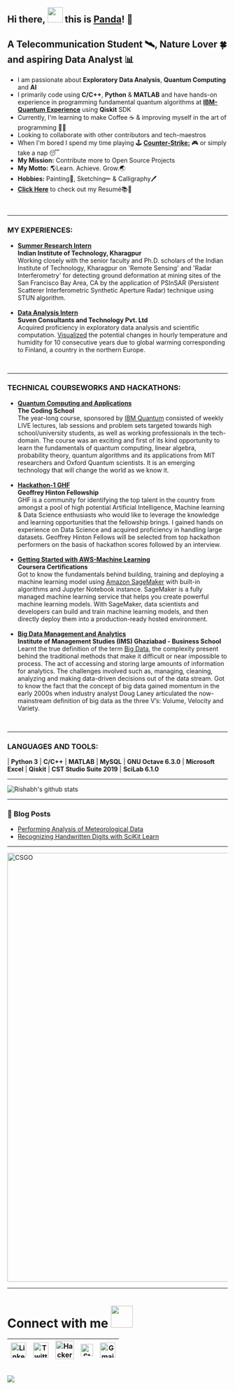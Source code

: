 ## Hi there, <img src="https://github.com/TheDudeThatCode/TheDudeThatCode/blob/master/Assets/Hi.gif" width="35px">  this is [Panda](https://www.linkedin.com/in/rishabhpanda/)! 🐼


## A Telecommunication Student 🛰, Nature Lover 🍀 and aspiring Data Analyst 📊

- I am passionate about **Exploratory Data Analysis**, **Quantum Computing** and **AI**
- I primarily code using **C/C++**, **Python** & **MATLAB** and have hands-on experience in programming fundamental quantum algorithms at [**IBM-Quantum Experience**](https://quantum-computing.ibm.com/) using **Qiskit** SDK
- Currently, I'm learning to make Coffee ☕ & improving myself in the art of programming 👨‍💻
- Looking to collaborate with other contributors and tech-maestros
- When I'm bored I spend my time playing 🕹 [**Counter-Strike:**](https://en.wikipedia.org/wiki/Counter-Strike_(video_game)) 🎮 or simply take a nap 😴
- **My Mission:** Contribute more to Open Source Projects
- **My Motto:** 🌎Learn. Achieve. Grow.🌏
- **Hobbies:** Painting🎨, Sketching✏ & Calligraphy🖊
- [**Click Here**](https://drive.google.com/file/d/1h6cL4qHbxvSZP7jOWYV1emNWt4YvSm9r/view?usp=sharing) to check out my Resumé📚📑

<br />

---

### MY EXPERIENCES:
- [**Summer Research Intern**](http://www.iitkgp.ac.in/)</br> **Indian Institute of Technology, Kharagpur**</br>
Working closely with the senior faculty and Ph.D. scholars of the Indian Institute of Technology, Kharagpur on 'Remote Sensing' and 'Radar Interferometry' for detecting ground deformation at mining sites of the San Francisco Bay Area, CA by the application of PSInSAR (Persistent Scatterer Interferometric Synthetic Aperture Radar) technique using STUN algorithm. </br></br>
- [**Data Analysis Intern**](https://suvenconsultants.com/)</br> **Suven Consultants and Technology Pvt. Ltd**</br> 
Acquired proficiency in exploratory data analysis and scientific computation. [Visualized](https://github.com/rishabh-panda/DataAnalysis/blob/main/Finland%20Weather%20Data%20Analysis.ipynb) the potential changes in hourly temperature and humidity for 10 consecutive years due to global warming corresponding to Finland, a country in the northern Europe.
<br />

---

### TECHNICAL COURSEWORKS AND HACKATHONS:
- [**Quantum Computing and Applications**](https://drive.google.com/file/d/1x7Gyp8Rsn4UD7uGcR3mIAf01MWiXrhcc/view)</br> **The Coding School**</br>
The year-long course, sponsored by [IBM Quantum](https://www.ibm.com/quantum-computing/) consisted of weekly LIVE lectures, lab sessions and problem sets targeted towards high school/university students, as well as working professionals in the tech-domain. The course was an exciting and first of its kind opportunity to learn the fundamentals of quantum computing, linear algebra, probability theory, quantum algorithms and its applications from MIT researchers and Oxford Quantum scientists. It is an emerging technology that will change the world as we know it. </br></br>
- [**Hackathon-1 GHF**](https://certificate.univ.ai/c/12455u23c)</br> **Geoffrey Hinton Fellowship**</br> 
GHF is a community for identifying the top talent in the country from amongst a pool of high potential Artificial Intelligence, Machine learning & Data Science enthusiasts who would like to leverage the knowledge and learning opportunities that the fellowship brings. I gained hands on experience on Data Science and acquired proficiency in handling large datasets. Geoffrey Hinton Fellows will be selected from top hackathon performers on the basis of hackathon scores followed by an interview. </br></br>
- [**Getting Started with AWS-Machine Learning**](https://www.coursera.org/account/accomplishments/verify/YFUJFU3F6PEN?utm_source=link&utm_medium=certificate&utm_content=cert_image&utm_campaign=sharing_cta&utm_product=course)</br> **Coursera Certifications**</br> Got to know the fundamentals behind building, training and deploying a machine learning model using [Amazon SageMaker](https://aws.amazon.com/sagemaker/) with built-in algorithms and Jupyter Notebook instance. SageMaker is a fully managed machine learning service that helps you create powerful machine learning models. With SageMaker, data scientists and developers can build and train machine learning models, and then directly deploy them into a production-ready hosted environment.</br></br>
- [**Big Data Management and Analytics**](https://drive.google.com/file/d/1gTKLZotw1hGsTvuCaIchneMiTQDZrAUM/view)</br> **Institute of Management Studies (IMS) Ghaziabad - Business School**</br> Learnt the true definition of the term [Big Data](https://en.wikipedia.org/wiki/Big_data), the complexity present behind the traditional methods that make it difficult or near impossible to process. The act of accessing and storing large amounts of information for analytics. The challenges involved such as, managing, cleaning, analyzing and making data-driven decisions out of the data stream. Got to know the fact that the concept of big data gained momentum in the early 2000s when industry analyst Doug Laney articulated the now-mainstream definition of big data as the three V’s: Volume, Velocity and Variety.
<br />

---

### LANGUAGES AND TOOLS:

 | **Python 3** | **C/C++** | **MATLAB** | **MySQL** | **GNU Octave 6.3.0** | **Microsoft Excel** | **Qiskit** | **CST Studio Suite 2019** | **SciLab 6.1.0**

---

![Rishabh's github stats](https://github-readme-stats.vercel.app/api?username=rishabh-panda&theme=onedark&show_icons=true&count_private=true)


---

### 📕 Blog Posts

<!-- BLOG-POST-LIST:START -->
- [Performing Analysis of Meteorological Data](https://analysis-by-panda.blogspot.com/2021/03/the-null-hypothesis-has-apparent.html)
- [Recognizing Handwritten Digits with SciKit Learn](https://recognition-by-panda.blogspot.com/2021/03/scikit-learn-is-library-for-python-that.html)
<!-- BLOG-POST-LIST:END -->

---

<img src="https://media.giphy.com/media/US6odsnLHQxTlqTEeF/giphy.gif?cid=ecf05e47mh0odgn0gbjxday0qmd3xs5j8jmp7b9l16f0qw3n&rid=giphy.gif&ct=g" alt="CSGO" width="980">


---

# Connect with me <img src="https://github.com/TheDudeThatCode/TheDudeThatCode/blob/master/Assets/Handshake.gif" height="50px">

| [<img src="https://github.com/TheDudeThatCode/TheDudeThatCode/blob/master/Assets/Linkedin.svg" alt="Linkedin Logo" width="35">](https://www.linkedin.com/in/rishabhpanda) | [<img src="https://github.com/TheDudeThatCode/TheDudeThatCode/blob/master/Assets/Twitter.svg" alt="Twitter Logo" width="35">](https://twitter.com/RishabhHyd) | [<img src="https://github.com/TheDudeThatCode/TheDudeThatCode/blob/master/Assets/HackerRank.svg" alt="HackerRank Logo" width="42">](https://www.hackerrank.com/h1904215) | [<img src="https://cdn.svgporn.com/logos/stackoverflow-icon.svg" alt="Stackoverflow Logo" width="28">](https://stackoverflow.com/users/15413499/rishabh-panda?tab=profile) | [<img src="https://github.com/TheDudeThatCode/TheDudeThatCode/blob/master/Assets/Gmail.svg" alt="Gmail logo" height="35">](mailto:rishabh.dhv@gmail.com)
|:---:|:---:|:---:|:---:|:---:|

<br /> <img src="https://profile-counter.glitch.me/rishabh-panda/count.svg" />

<!---
rishabh-panda/rishabh-panda is a ✨ special ✨ repository because its `README.md` (this file) appears on your GitHub profile.
You can click the Preview link to take a look at your changes.
--->
